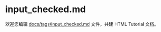 input_checked.md
===

欢迎您编辑 <a target="__blank" href="https://github.com/jaywcjlove/html-tutorial/blob/main/docs/tags/input_checked.md">docs/tags/input_checked.md</a> 文件，共建 HTML Tutorial 文档。